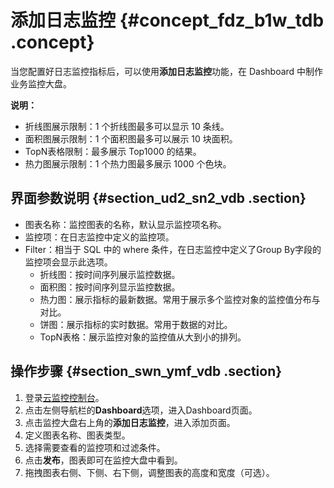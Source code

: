 # 添加日志监控 {#concept_fdz_b1w_tdb .concept}

当您配置好日志监控指标后，可以使用**添加日志监控**功能，在 Dashboard 中制作业务监控大盘。

**说明：** 

-   折线图展示限制：1 个折线图最多可以显示 10 条线。
-   面积图展示限制：1 个面积图最多可以展示 10 块面积。
-   TopN表格限制：最多展示 Top1000 的结果。
-   热力图展示限制：1 个热力图最多展示 1000 个色块。

## 界面参数说明 {#section_ud2_sn2_vdb .section}

-   图表名称：监控图表的名称，默认显示监控项名称。
-   监控项：在日志监控中定义的监控项。
-   Filter：相当于 SQL 中的 where 条件，在日志监控中定义了Group By字段的监控项会显示此选项。
    -   折线图：按时间序列展示监控数据。
    -   面积图：按时间序列显示监控数据。
    -   热力图：展示指标的最新数据。常用于展示多个监控对象的监控值分布与对比。
    -   饼图：展示指标的实时数据。常用于数据的对比。
    -   TopN表格：展示监控对象的监控值从大到小的排列。

## 操作步骤 {#section_swn_ymf_vdb .section}

1.  登录[云监控控制台](https://cms.console.aliyun.com/#/cloud/ecs)。
2.  点击左侧导航栏的**Dashboard**选项，进入Dashboard页面。
3.  点击监控大盘右上角的**添加日志监控**，进入添加页面。
4.  定义图表名称、图表类型。
5.  选择需要查看的监控项和过滤条件。
6.  点击**发布**，图表即可在监控大盘中看到。
7.  拖拽图表右侧、下侧、右下侧，调整图表的高度和宽度（可选）。

